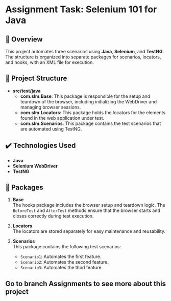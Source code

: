 # Assignment Task: Selenium 101 for Java

## :small_blue_diamond: Overview
This project automates three scenarios using **Java**, **Selenium**, and **TestNG**. The structure is organized into separate packages for scenarios, locators, and hooks, with an XML file for execution.

## :hammer: Project Structure

- **src/test/java**  
  - **com.slm.Base**: This package is responsible for the setup and teardown of the browser, including initializing the WebDriver and managing browser sessions.
  - **com.slm.Locators**: This package holds the locators for the elements found in the web application under test.  
  - **com.slm.Scenarios**: This package contains the test scenarios that are automated using TestNG.  

## :heavy_check_mark: Technologies Used

- **Java**  
- **Selenium WebDriver**  
- **TestNG**

## :open_file_folder: Packages

1. **Base**  
   The hooks package includes the browser setup and teardown logic. The `BeforeTest` and `AfterTest` methods ensure that the browser starts and closes correctly during test execution.

2. **Locators**  
   The locators are stored separately for easy maintenance and reusability.

3. **Scenarios**  
   This package contains the following test scenarios:
   - `Scenario1`: Automates the first feature.
   - `Scenario2`: Automates the second feature.
   - `Scenario3`: Automates the third feature.


## Go to branch Assignments to see more about this project
